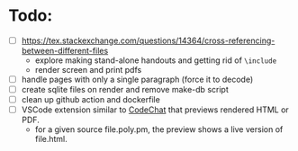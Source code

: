 # Todo:

- [ ] https://tex.stackexchange.com/questions/14364/cross-referencing-between-different-files
  - explore making stand-alone handouts and getting rid of `\include`
  - render screen and print pdfs
- [ ] handle pages with only a single paragraph (force it to decode)
- [ ] create sqlite files on render and remove make-db script
- [ ] clean up github action and dockerfile
- [ ] VSCode extension similar to [CodeChat](https://marketplace.visualstudio.com/items?itemName=CodeChat.codechat) that previews rendered HTML or PDF.
    - for a given source file.poly.pm, the preview shows a live version of file.html.